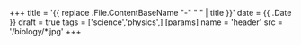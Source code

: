 +++
title = '{{ replace .File.ContentBaseName "-" " " | title }}'
date = {{ .Date }}
draft = true
tags = ['science','physics',]
[params]
    name = 'header'
    src = '/biology/*.jpg'
+++
